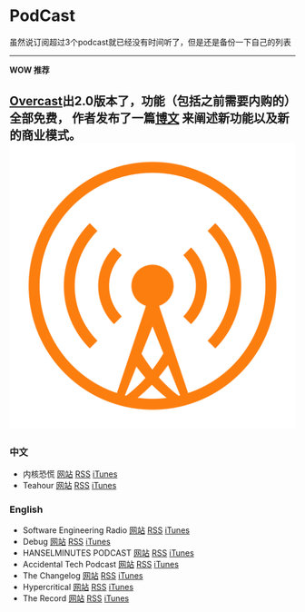 # PodCast

虽然说订阅超过3个podcast就已经没有时间听了，但是还是备份一下自己的列表

------
**WOW 推荐**

[Overcast](https://overcast.fm)出2.0版本了，功能（包括之前需要内购的）全部免费，
作者发布了一篇[博文](http://www.marco.org/2015/10/09/overcast2)
来阐述新功能以及新的商业模式。
![Overcast Logo](https://raw.githubusercontent.com/ishell/awesome/master/img/overcast.svg)
------
### 中文

  * 内核恐慌 [网站](https://ipn.li/kernelpanic/) [RSS](https://ipn.li/kernelpanic/feed) [iTunes](https://itunes.apple.com/cn/podcast/id928916244)
  * Teahour [网站](http://teahour.fm/) [RSS](http://teahour.fm/feed.xml) [iTunes](https://itunes.apple.com/cn/podcast/teahour.fm/id608387170)

### English

  * Software Engineering Radio [网站](http://www.se-radio.net/) [RSS](http://feeds.feedburner.com/se-radio) [iTunes](https://itunes.apple.com/us/podcast/software-engineering-radio/id120906714)
  * Debug [网站](http://www.imore.com/debug) [RSS](http://feeds.feedburner.com/debugshow) [iTunes](http://feeds.feedburner.com/debugshow)
  * HANSELMINUTES PODCAST [网站](http://hanselminutes.com/) [RSS](http://feeds.podtrac.com/9dPm65vdpLL1) [iTunes](https://itunes.apple.com/us/podcast/hanselminutes/id117488860)
  * Accidental Tech Podcast [网站](http://atp.fm/) [RSS](http://atp.fm/episodes?format=rss) [iTunes](https://itunes.apple.com/us/podcast/accidental-tech-podcast/id617416468)
  * The Changelog [网站](https://changelog.com/) [RSS](http://feeds.5by5.tv/changelog) [iTunes](https://itunes.apple.com/podcast/the-changelog/id341623264)
  * Hypercritical [网站](http://5by5.tv/hypercritical) [RSS](http://feeds.5by5.tv/hypercritical) [iTunes](https://itunes.apple.com/WebObjects/MZStore.woa/wa/viewPodcast?id=414920759)
  * The Record [网站](http://therecord.co/) [RSS](http://therecord.co/xml/rss.xml) [iTunes](https://itunes.apple.com/us/podcast/the-record/id791861057)
